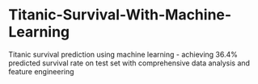 # Titanic-Survival-With-Machine-Learning
Titanic survival prediction using machine learning - achieving 36.4% predicted survival rate on test set with comprehensive data analysis and feature engineering
